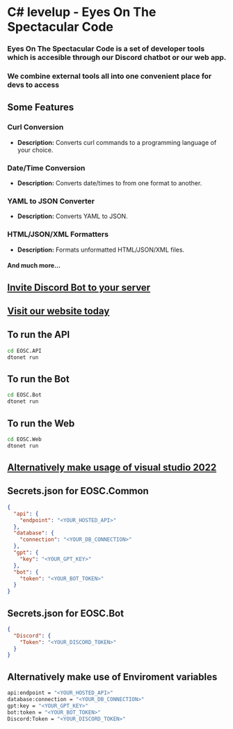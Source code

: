 # C# levelup - Eyes On The Spectacular Code
### Eyes On The Spectacular Code is a set of developer tools which is accesible through our Discord chatbot or our web app.
### We combine external tools all into one convenient place for devs to access

## Some Features

###  Curl Conversion
- **Description:** Converts curl commands to a programming language of your choice.

### Date/Time Conversion
- **Description:** Converts date/times to from one format to another.

### YAML to JSON Converter
- **Description:** Converts YAML to JSON.

### HTML/JSON/XML Formatters
- **Description:** Formats unformatted HTML/JSON/XML files.

#### And much more...


## [Invite Discord Bot to your server](https://discord.com/oauth2/authorize?client_id=1223255852711153704&permissions=8&scope=bot)

## [Visit our website today](http://34.241.148.6/)


## To run the API
```cmd
cd EOSC.API
dtonet run
```

## To run the Bot
```cmd
cd EOSC.Bot
dtonet run
```

## To run the Web
```cmd
cd EOSC.Web
dtonet run
```
## [Alternatively make usage of visual studio 2022](https://visualstudio.microsoft.com/vs/community/)
## Secrets.json for EOSC.Common
```json
{
  "api": {
    "endpoint": "<YOUR_HOSTED_API>"
  },
  "database": {
    "connection": "<YOUR_DB_CONNECTION>"
  },
  "gpt": {
    "key": "<YOUR_GPT_KEY>"
  },
  "bot": {
    "token": "<YOUR_BOT_TOKEN>"
  }
}
```

## Secrets.json for EOSC.Bot
```json
{
  "Discord": {
    "Token": "<YOUR_DISCORD_TOKEN>"
  }
}
```

## Alternatively make use of Enviroment variables
```cmd
api:endpoint = "<YOUR_HOSTED_API>"
database:connection = "<YOUR_DB_CONNECTION>"
gpt:key = "<YOUR_GPT_KEY>"
bot:token = "<YOUR_BOT_TOKEN>"
Discord:Token = "<YOUR_DISCORD_TOKEN>"
```
